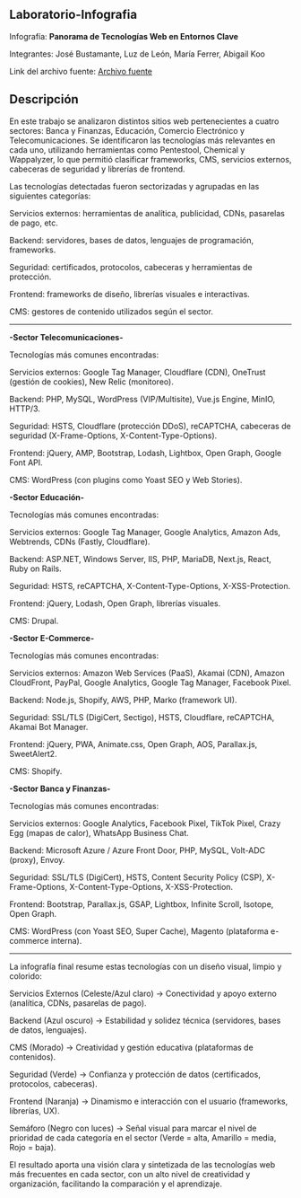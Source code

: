 ## Laboratorio-Infografia
Infografía: **Panorama de Tecnologías Web en Entornos Clave**

Integrantes: José Bustamante, Luz de León, María Ferrer, Abigail Koo

Link del archivo fuente: [Archivo fuente](https://www.canva.com/design/DAG0L1A4jIA/5eBBHNZqERPKbPlfC40SlQ/edit?utm_content=DAG0L1A4jIA&utm_campaign=designshare&utm_medium=link2&utm_source=sharebutton)




## Descripción
En este trabajo se analizaron distintos sitios web pertenecientes a cuatro sectores: Banca y Finanzas, Educación, Comercio Electrónico y Telecomunicaciones. Se identificaron las tecnologías más relevantes en cada uno, utilizando herramientas como Pentestool, Chemical y Wappalyzer, lo que permitió clasificar frameworks, CMS, servicios externos, cabeceras de seguridad y librerías de frontend.



Las tecnologías detectadas fueron sectorizadas y agrupadas en las siguientes categorías:



Servicios externos: herramientas de analítica, publicidad, CDNs, pasarelas de pago, etc.



Backend: servidores, bases de datos, lenguajes de programación, frameworks.



Seguridad: certificados, protocolos, cabeceras y herramientas de protección.



Frontend: frameworks de diseño, librerías visuales e interactivas.



CMS: gestores de contenido utilizados según el sector.

---------------------------------------------------------------------------------------------------------------------------------------------------------



**-Sector Telecomunicaciones-**

Tecnologías más comunes encontradas:



Servicios externos: Google Tag Manager, Cloudflare (CDN), OneTrust (gestión de cookies), New Relic (monitoreo).



Backend: PHP, MySQL, WordPress (VIP/Multisite), Vue.js Engine, MinIO, HTTP/3.



Seguridad: HSTS, Cloudflare (protección DDoS), reCAPTCHA, cabeceras de seguridad (X-Frame-Options, X-Content-Type-Options).



Frontend: jQuery, AMP, Bootstrap, Lodash, Lightbox, Open Graph, Google Font API.



CMS: WordPress (con plugins como Yoast SEO y Web Stories).



**-Sector Educación-**

Tecnologías más comunes encontradas:



Servicios externos: Google Tag Manager, Google Analytics, Amazon Ads, Webtrends, CDNs (Fastly, Cloudflare).



Backend: ASP.NET, Windows Server, IIS, PHP, MariaDB, Next.js, React, Ruby on Rails.



Seguridad: HSTS, reCAPTCHA, X-Content-Type-Options, X-XSS-Protection.



Frontend: jQuery, Lodash, Open Graph, librerías visuales.



CMS: Drupal.



**-Sector E-Commerce-**

Tecnologías más comunes encontradas:



Servicios externos: Amazon Web Services (PaaS), Akamai (CDN), Amazon CloudFront, PayPal, Google Analytics, Google Tag Manager, Facebook Pixel.



Backend: Node.js, Shopify, AWS, PHP, Marko (framework UI).



Seguridad: SSL/TLS (DigiCert, Sectigo), HSTS, Cloudflare, reCAPTCHA, Akamai Bot Manager.



Frontend: jQuery, PWA, Animate.css, Open Graph, AOS, Parallax.js, SweetAlert2.



CMS: Shopify.



**-Sector Banca y Finanzas-**

Tecnologías más comunes encontradas:



Servicios externos: Google Analytics, Facebook Pixel, TikTok Pixel, Crazy Egg (mapas de calor), WhatsApp Business Chat.



Backend: Microsoft Azure / Azure Front Door, PHP, MySQL, Volt-ADC (proxy), Envoy.



Seguridad: SSL/TLS (DigiCert), HSTS, Content Security Policy (CSP), X-Frame-Options, X-Content-Type-Options, X-XSS-Protection.



Frontend: Bootstrap, Parallax.js, GSAP, Lightbox, Infinite Scroll, Isotope, Open Graph.



CMS: WordPress (con Yoast SEO, Super Cache), Magento (plataforma e-commerce interna).

---------------------------------------------------------------------------------------------------------------------------------------------------------



La infografía final resume estas tecnologías con un diseño visual, limpio y colorido:



Servicios Externos (Celeste/Azul claro) → Conectividad y apoyo externo (analítica, CDNs, pasarelas de pago).



Backend (Azul oscuro) → Estabilidad y solidez técnica (servidores, bases de datos, lenguajes).



CMS (Morado) → Creatividad y gestión educativa (plataformas de contenidos).



Seguridad (Verde) → Confianza y protección de datos (certificados, protocolos, cabeceras).



Frontend (Naranja) → Dinamismo e interacción con el usuario (frameworks, librerías, UX).



Semáforo (Negro con luces) → Señal visual para marcar el nivel de prioridad de cada categoría en el sector (Verde = alta, Amarillo = media, Rojo = baja).



El resultado aporta una visión clara y sintetizada de las tecnologías web más frecuentes en cada sector, con un alto nivel de creatividad y organización, facilitando la comparación y el aprendizaje.

